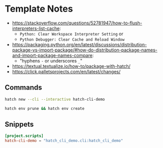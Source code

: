# Template Notes

- https://stackoverflow.com/questions/52781947/how-to-flush-interpreters-list-cache:
  - `Python: Clear Workspace Interpreter Setting` or
  - `Python Debugger: Clear Cache and Reload Window`
- https://packaging.python.org/en/latest/discussions/distribution-package-vs-import-package/#how-do-distribution-package-names-and-import-package-names-compare:
  - "hyphens `-` or underscores `_`"
- https://textual.textualize.io/how-to/package-with-hatch/
- https://click.palletsprojects.com/en/latest/changes/

## Commands

```bash
hatch new --cli --interactive hatch-cli-demo
```

```bash
hatch env prune && hatch env create
```

## Snippets

```toml
[project.scripts]
hatch-cli-demo = "hatch_cli_demo.cli:hatch_cli_demo"
```
